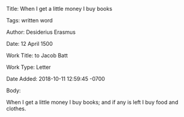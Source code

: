Title:  When I get a little money I buy books

Tags:   written word

Author: Desiderius Erasmus

Date:   12 April 1500

Work Title: to Jacob Batt

Work Type: Letter

Date Added: 2018-10-11 12:59:45 -0700

Body: 

When I get a little money I buy books; and if any is left I buy food and clothes.

